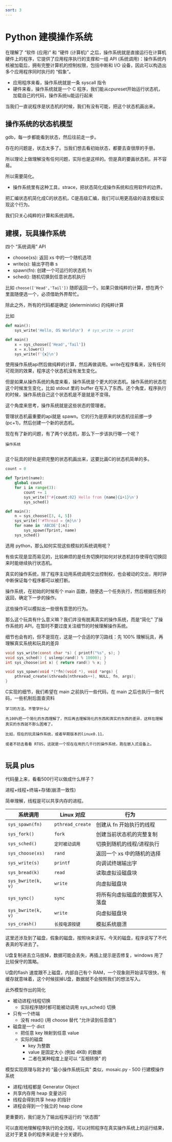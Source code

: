 ```yaml
---
sort: 3
---
```

# Python 建模操作系统


在理解了 “软件 (应用)” 和 “硬件 (计算机)” 之后，操作系统就是直接运行在计算机硬件上的程序，它提供了应用程序执行的支撑和一组 API (系统调用)：操作系统内核被加载后，拥有完整计算机的控制权限，包括中断和 I/O 设备，因此可以构造出多个应用程序同时执行的 “假象”。

- 应用程序来看，操作系统就是一条 syscall 指令
- 硬件来看，操作系统就是一个 C 程序，我们能从cpureset开始运行状态机，加载自己的代码，操作系统iu能运行起来

当我们一直说程序是状态机的时候，我们有没有可能，把这个状态机画出来。

## 操作系统的状态机模型

gdb，每一步都能看到状态，然后往前走一步。

存在的问题是，状态太多了。当我们想去看初始状态，都要去查很厚的手册。

所以理论上做理解没有任何问题，实际也是这样的。但是真的要画状态机，并不容易。

所以需要简化。
- 操作系统里有这种工具，strace，把状态简化成操作系统和应用软件的边界。


把汇编状态机简化成C的状态机，C是高级汇编，我们可以用更高级的语言模拟实现这个行为。

我们只关心纯粹的计算和系统调用。

## 建模，玩具操作系统

四个 “系统调用” API
- choose(xs): 返回 xs 中的一个随机选项
- write(s): 输出字符串 s
- spawn(fn): 创建一个可运行的状态机 fn
- sched(): 随机切换到任意状态机执行

比如 `choose(['Head','Tail'])`  随即返回一个。如果只做纯粹的计算，想在两个里面随便选一个，必须借助外界帮忙。

除此之外，所有的代码都是确定 (deterministic) 的纯粹计算

比如

```py
def main():
    sys_write('Hello, OS World\n')  # sys_write -> print
```

```py
def main()
    x = sys_choose(['Head','Tail'])
    x = x.lower()
    sys_write(f'{x}\n')
```

使用操作系统api然后做纯粹的计算，然后再做调用。write在程序看来，没有任何可观测的效果，程序这个状态机没有发生变化。

但是如果从操作系统的角度来看，操作系统是个更大的状态机。操作系统的状态在这个时候发生变化，比如 stdout 里的 buffer 在写入了东西。还个角度，程序执行的时候，操作系统自己这个状态机是不是就是不变得。

这个角度来思考，操作系统就是这些状态的管理者。

管理状态机最重要的api就是 spawn。它的行为是原来的状态机往前挪一步(pc+1)，然后创建一个新的状态机。

现在有了新的问题，有了两个状态机，那么下一步该执行哪一个呢？

```note
操作系统


```


这个玩具的好处是把完整的状态机画出来，这要比画C的状态机简单的多。

```py
count = 0

def Tprint(name):
    global count
    for i in range(3):
        count += 1
        sys_write(f'#{count:02} Hello from {name}{i+1}\n')
        sys_sched()

def main():
    n = sys_choose([3, 4, 5])
    sys_write(f'#Thread = {n}\n')
    for name in 'ABCDE'[:n]:
        sys_spawn(Tprint, name)
    sys_sched()
```

选用 python，那么如何实现这些模拟的系统调用呢？

有些实现是显而易见的，比较麻烦的是任务切换时如何对状态机封存使得在切换回来时能继续执行状态机。

真实的操作系统，除了程序主动用系统调用交出控制权，也会被动的交出，用时钟中断保证每个程序都可以被打断。

操作系统，在初始的时候有个 main 函数，随便选一个任务执行，然后根据任务的返回，确定下一步的操作。

这些操作可以模拟出一些很有意思的行为。

那么这个玩具有什么意义嘛？我们并没有脱离真实的操作系统，而是“简化” 了操作系统的 API，在暂时不要过度关注细节的时候理解操作系统。

细节也会有的，但不是现在，这是一个合适的学习路线：先 100% 理解玩具，再理解真实系统和玩具的差异
```c
void sys_write(const char *s) { printf("%s", s); }
void sys_sched() { usleep(rand() % 10000); }
int sys_choose(int x) { return rand() % x; }

void sys_spawn(void *(*fn)(void *), void *args) {
    pthread_create(&threads[nthreads++], NULL, fn, args);
}
```

C实现的细节，我们希望在 main 之前执行一些代码，在 main 之后也执行一些代码，一些机制后面查资料

```note
学习的方法。不管学什么/

先100%把一个简化的东西理解了，然后再去理解简化的东西和真实的东西的差异，这样在理解真实的东西就不那么困难了。

比如，现在的玩具操作系统，或者早期版本的linux0.11，

或者不妨去看看 RTOS，这就是一个现在在用的几千行的操作系统，跑在嵌入式设备上。


```

## 玩具 plus

代码量上来，看看500行可以做成什么样子？

进程+线程+终端+存储(崩溃一致性)


简单理解，线程是可以共享内存的进程。

| 系统调用|Linux 对应 | 行为 |
|-|-|-|
| `sys_spawn(fn)` | `pthread_create` | 创建从 fn 开始执行的线程 |
| `sys_fork()` | `fork` | 创建当前状态机的完整复制 |
| `sys_sched()` | `定时被动调用` | 切换到随机的线程/进程执行 |
| `sys_choose(xs)` | `rand` | 返回一个 xs 中的随机的选择 |
| `sys_write(s)` | `printf` | 向调试终端输出字 |
| `sys_bread(k)` | `read` | 读取虚拟设磁盘块  |
| `sys_bwrite(k, v)` | `write` | 向虚拟磁盘块  |
| `sys_sync()` | `sync` | 将所有向虚拟磁盘的数据写入落盘  |
| `sys_bwrite(k, v)` | `write` | 向虚拟磁盘块  |
| `sys_crash()` | `长按电源按键` | 模拟系统崩溃  |

这里还涉及到了磁盘，假象的磁盘，按照块来读写。今天的磁盘，程序说写了不代表真的写进去了。

U盘复制进去立马拔掉，数据可能会丢失，再插上提示是否修复，windows 用了比较保守的策略。

U盘的flash 速度跟不上磁盘，内部自己有个 RAM，一个现象刚开始读写很快，有缓存就意味着，这个时候拔掉U盘，数据就不会按照我们的想法写入。

此外模型作出的简化
- 被动进程/线程切换
  - 实际程序随时都可能被动调用 sys_sched() 切换
- 只有一个终端
  - 没有 read() (用 choose 替代 “允许读到任意值”)
- 磁盘是一个 dict
  - 把任意 key 映射到任意 value
  - 实际的磁盘
    - key 为整数
    - value 是固定大小 (例如 4KB) 的数据
    - 二者在某种程度上是可以 “互相转换” 的

模型实现原理与刚才的 “最小操作系统玩具” 类似，mosaic.py - 500 行建模操作系统
- 进程/线程都是 Generator Object
- 共享内存用 heap 变量访问
- 线程会得到共享 heap 的指针
- 进程会得到一个独立的 heap clone


更重要的，我们是为了输出程序运行的 “状态图”

可以直观地理解程序执行的全流程，可以对照程序在真实操作系统上的运行结果，这对于更复杂的程序来说是十分关键的。







